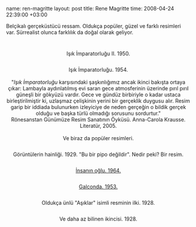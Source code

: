 name: ren-magritte
layout: post
title: Rene Magritte
time: 2008-04-24 22:39:00 +03:00

Belçikalı gerçeküstücü ressam. Oldukça popüler, güzel ve farklı resimleri var. Sürrealist olunca farklılık da doğal olarak geliyor.<br /><div style="text-align: center;"><br /><a href="http://3.bp.blogspot.com/_AZvuJ9kmERM/SBDifLIsA-I/AAAAAAAAAkw/OPyetHVaxnI/s1600-h/l_empire_des_lumireres2_1950.jpg"><img style="margin: 0px auto 10px; display: block; text-align: center; cursor: pointer;" src="http://3.bp.blogspot.com/_AZvuJ9kmERM/SBDifLIsA-I/AAAAAAAAAkw/OPyetHVaxnI/s400/l_empire_des_lumireres2_1950.jpg" alt="" id="BLOGGER_PHOTO_ID_5192899395551232994" border="0" /></a>Işık İmparatorluğu II. 1950.<br /><br /><a href="http://4.bp.blogspot.com/_AZvuJ9kmERM/SBDifbIsA_I/AAAAAAAAAk4/E66_YL8Ga30/s1600-h/l_empire_des_lumireres_1954.jpg"><img style="margin: 0px auto 10px; display: block; text-align: center; cursor: pointer;" src="http://4.bp.blogspot.com/_AZvuJ9kmERM/SBDifbIsA_I/AAAAAAAAAk4/E66_YL8Ga30/s400/l_empire_des_lumireres_1954.jpg" alt="" id="BLOGGER_PHOTO_ID_5192899399846200306" border="0" /></a>Işık İmparatorluğu. 1954.<br /><br />"<i>Işık İmparatorluğu</i> karşısındaki şaşkınlığımız ancak ikinci bakışta ortaya çıkar: Lambayla aydınlatılmış evi saran gece atmosferinin üzerinde pırıl pırıl güneşli bir gökyüzü vardır. Gece ve gündüz birbiriyle o kadar ustaca birleştirilmiştir ki, uzlaşmaz çelişkinin yerini bir gerçeklik duygusu alır. Resim garip bir iddiada bulunurken izleyiciye de neden gerçeğin o bildik gerçek olduğu ve başka türlü olmadığı sorusunu sordurtur."<br />Rönesanstan Günümüze Resim Sanatının Öyküsü. Anna-Carola Krausse. Literatür, 2005.<br /><br />Ve biraz da popüler resimleri.<br /><br /><a href="http://4.bp.blogspot.com/_AZvuJ9kmERM/SBDmqbIsBAI/AAAAAAAAAlA/r4WCLFqEgW4/s1600-h/MagrittePipe.jpg"><img style="margin: 0px auto 10px; display: block; text-align: center; cursor: pointer;" src="http://4.bp.blogspot.com/_AZvuJ9kmERM/SBDmqbIsBAI/AAAAAAAAAlA/r4WCLFqEgW4/s400/MagrittePipe.jpg" alt="" id="BLOGGER_PHOTO_ID_5192903986871272450" border="0" /></a>Görüntülerin hainliği. 1929. "Bu bir pipo değildir". Nedir peki? Bir resim.<br /><br /><a href="http://2.bp.blogspot.com/_AZvuJ9kmERM/SBDmq7IsBBI/AAAAAAAAAlI/JOFq0hMu6F4/s1600-h/Magritte_TheSonOfMan.jpg"><img style="margin: 0px auto 10px; display: block; text-align: center; cursor: pointer;" src="http://2.bp.blogspot.com/_AZvuJ9kmERM/SBDmq7IsBBI/AAAAAAAAAlI/JOFq0hMu6F4/s400/Magritte_TheSonOfMan.jpg" alt="" id="BLOGGER_PHOTO_ID_5192903995461207058" border="0" /></a><a href="http://en.wikipedia.org/wiki/The_Son_of_Man">İnsanın oğlu. 1964.</a><br /><br /><a href="http://2.bp.blogspot.com/_AZvuJ9kmERM/SBDmq7IsBCI/AAAAAAAAAlQ/S4xvm2-ouBo/s1600-h/Golconde.jpg"><img style="margin: 0px auto 10px; display: block; text-align: center; cursor: pointer;" src="http://2.bp.blogspot.com/_AZvuJ9kmERM/SBDmq7IsBCI/AAAAAAAAAlQ/S4xvm2-ouBo/s400/Golconde.jpg" alt="" id="BLOGGER_PHOTO_ID_5192903995461207074" border="0" /></a><a href="http://en.wikipedia.org/wiki/Golconda_%28painting%29">Galconda. 1953.</a><br /><br /><a href="http://3.bp.blogspot.com/_AZvuJ9kmERM/SBDmrLIsBDI/AAAAAAAAAlY/a1DlcvbmOPU/s1600-h/the_lovers1.jpg"><img style="margin: 0px auto 10px; display: block; text-align: center; cursor: pointer;" src="http://3.bp.blogspot.com/_AZvuJ9kmERM/SBDmrLIsBDI/AAAAAAAAAlY/a1DlcvbmOPU/s400/the_lovers1.jpg" alt="" id="BLOGGER_PHOTO_ID_5192903999756174386" border="0" /></a>Oldukça ünlü "Aşıklar" isimli resminin ilki. 1928.<br /><br /><a href="http://4.bp.blogspot.com/_AZvuJ9kmERM/SBDmrbIsBEI/AAAAAAAAAlg/w6l3aI4CGwA/s1600-h/the_lovers2.jpg"><img style="margin: 0px auto 10px; display: block; text-align: center; cursor: pointer;" src="http://4.bp.blogspot.com/_AZvuJ9kmERM/SBDmrbIsBEI/AAAAAAAAAlg/w6l3aI4CGwA/s400/the_lovers2.jpg" alt="" id="BLOGGER_PHOTO_ID_5192904004051141698" border="0" /></a>Ve daha az bilinen ikincisi. 1928.<br /></div>
